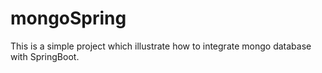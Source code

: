 # mongoSpring

This is a simple project which illustrate how to integrate mongo database with SpringBoot.
